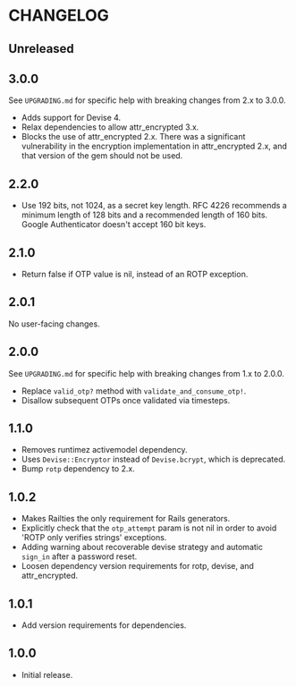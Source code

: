 # CHANGELOG

## Unreleased

## 3.0.0
See `UPGRADING.md` for specific help with breaking changes from 2.x to 3.0.0.

- Adds support for Devise 4.
- Relax dependencies to allow attr_encrypted 3.x.
- Blocks the use of attr_encrypted 2.x. There was a significant vulnerability in the encryption implementation in attr_encrypted 2.x, and that version of the gem should not be used.

## 2.2.0
- Use 192 bits, not 1024, as a secret key length. RFC 4226 recommends a minimum length of 128 bits and a recommended length of 160 bits. Google Authenticator doesn't accept 160 bit keys.

## 2.1.0
- Return false if OTP value is nil, instead of an ROTP exception.

## 2.0.1
No user-facing changes.

## 2.0.0
See `UPGRADING.md` for specific help with breaking changes from 1.x to 2.0.0.

- Replace `valid_otp?` method with `validate_and_consume_otp!`.
- Disallow subsequent OTPs once validated via timesteps.

## 1.1.0
- Removes runtimez activemodel dependency.
- Uses `Devise::Encryptor` instead of `Devise.bcrypt`, which is deprecated.
- Bump `rotp` dependency to 2.x.

## 1.0.2
- Makes Railties the only requirement for Rails generators.
- Explicitly check that the `otp_attempt` param is not nil in order to avoid 'ROTP only verifies strings' exceptions.
- Adding warning about recoverable devise strategy and automatic `sign_in` after a password reset.
- Loosen dependency version requirements for rotp, devise, and attr_encrypted.

## 1.0.1
- Add version requirements for dependencies.

## 1.0.0
- Initial release.
